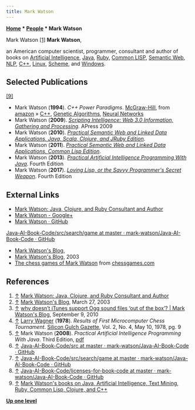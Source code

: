 ```yaml
---
title: Mark Watson
---
```

**[Home](Home "Home") \* [People](People "People") \* Mark Watson**



 [](http://www.markwatson.com/) Mark Watson <a id="cite-note-1" href="#cite-ref-1">[1]</a> 
**Mark Watson**,  

an American computer scientist, programmer, consultant and author of books on [Artificial Intelligence](Artificial_Intelligence "Artificial Intelligence"), [Java](Java "Java"), [Ruby](index.php?title=Ruby&action=edit&redlink=1 "Ruby (page does not exist)"), [Common LISP](index.php?title=Lisp&action=edit&redlink=1 "Lisp (page does not exist)"), [Semantic Web](https://en.wikipedia.org/wiki/Semantic_Web), [NLP](https://en.wikipedia.org/wiki/Neuro-linguistic_programming), [C++](Cpp "Cpp"), [Linux](Linux "Linux"), [Scheme](index.php?title=Scheme&action=edit&redlink=1 "Scheme (page does not exist)"), and [Windows](Windows "Windows"). 



## Selected Publications


<a id="cite-note-9" href="#cite-ref-9">[9]</a>



* Mark Watson (**1994**). *C++ Power Paradigms*. [McGraw-Hill](https://en.wikipedia.org/wiki/McGraw-Hill), from [amazon](http://www.amazon.com/C-Power-Paradigms-Mark-Watson/dp/0079117864) » [C++](Cpp "Cpp"), [Genetic Algorithms](Genetic_Programming#GeneticAlgorithm "Genetic Programming"), [Neural Networks](Neural_Networks "Neural Networks")
* Mark Watson (**2009**). *[Scripting Intelligence: Web 3.0 Information, Gathering and Processing](http://www.markwatson.com/books/web3_book/index.html)*. APress 2009
* Mark Watson (**2010**). *[Practical Semantic Web and Linked Data Applications, Java, Scala, Clojure, and JRuby Edition](http://www.markwatson.com/books/)*.
* Mark Watson (**2011**). *[Practical Semantic Web and Linked Data Applications, Common Lisp Edition](http://www.markwatson.com/books/)*.
* Mark Watson (**2013**). *[Practical Artificial Intelligence Programming With Java](https://leanpub.com/javaai)*. Fourth Edition
* Mark Watson (**2017**). *[Loving Lisp, or the Savvy Programmer's Secret Weapon](https://leanpub.com/lovinglisp)*. Fourth Edition


## External Links


* [Mark Watson: Java, Clojure, and Ruby Consultant and Author](http://www.markwatson.com/)
* [Mark Watson - Google+](https://plus.google.com/117612439870300277560/about)
* [Mark Watson · GitHub](https://github.com/mark-watson?tab=repositories)


 [Java-AI-Book-Code/src/search/game at master · mark-watson/Java-AI-Book-Code · GitHub](https://github.com/mark-watson/Java-AI-Book-Code/tree/master/src/search/game)
* [Mark Watson's Blog](https://markwatson.com/blog/),
* [Mark Watson's Blog](http://radio-weblogs.com/0115954/2003/03/27.html), 2003
* [The chess games of Mark Watson](http://www.chessgames.com/perl/chessplayer?pid=94276) from [chessgames.com](http://www.chessgames.com/index.html)


## References


1. <a id="cite-ref-1" href="#cite-note-1">↑</a> [Mark Watson: Java, Clojure, and Ruby Consultant and Author](http://www.markwatson.com/)
2. <a id="cite-ref-2" href="#cite-note-2">↑</a> [Mark Watson's Blog](http://radio-weblogs.com/0115954/2003/03/27.html), March 27, 2003
3. <a id="cite-ref-3" href="#cite-note-3">↑</a> [why doesn’t iTunes support Ogg sound files ‘out of the box’? | Mark Watson's Blog](http://blog.markwatson.com/2010/09/why-doesnt-itunes-support-ogg-sound-files-out-of-the-box/), September 9, 2010
4. <a id="cite-ref-4" href="#cite-note-4">↑</a> [Larry Wagner](Larry_Wagner "Larry Wagner") (**1978**). *Results of First Microcomputer Chess Tournament*. [Silicon Gulch Gazette](http://www.computerhistory.org/collections/accession/102686281), Vol. 2, No. 4, May 10, 1978, pg. 9
5. <a id="cite-ref-5" href="#cite-note-5">↑</a> Mark Watson (**2008**). *Practical Artificial Intelligence Programming With Java*. Third Edition, [pdf](http://www.markwatson.com/opencontent_data/JavaAI3rd.pdf)
6. <a id="cite-ref-6" href="#cite-note-6">↑</a> [Java-AI-Book-Code/src at master · mark-watson/Java-AI-Book-Code · GitHub](https://github.com/mark-watson/Java-AI-Book-Code/tree/master/src)
7. <a id="cite-ref-7" href="#cite-note-7">↑</a> [Java-AI-Book-Code/src/search/game at master · mark-watson/Java-AI-Book-Code · GitHub](https://github.com/mark-watson/Java-AI-Book-Code/tree/master/src/search/game)
8. <a id="cite-ref-8" href="#cite-note-8">↑</a> [Java-AI-Book-Code/licenses-for-book-code at master · mark-watson/Java-AI-Book-Code · GitHub](https://github.com/mark-watson/Java-AI-Book-Code/tree/master/licenses-for-book-code)
9. <a id="cite-ref-9" href="#cite-note-9">↑</a> [Mark Watson's books on Java, Artificial Intelligence, Text Mining, Ruby, Common Lisp, Clojure, and C++](http://www.markwatson.com/books/)

**[Up one level](People "People")**







 
